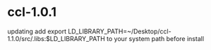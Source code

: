 # ccl-1.0.1
updating
add export LD_LIBRARY_PATH=~/Desktop/ccl-1.1.0/src/.libs:$LD_LIBRARY_PATH  to your system path before install

